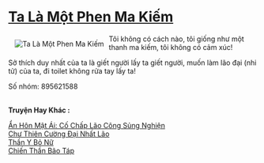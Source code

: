 <a href="https://truyenwiki.net/ta-la-mot-phen-ma-kiem.35760/" title="Ta Là Một Phen Ma Kiếm"><h1>Ta Là Một Phen Ma Kiếm</h1></a><div style="display:table"><img align="right" style="float: left; padding: 10px;" src="https://truyenwiki.net/a/img/str/src/35760.jpg" alt="Ta Là Một Phen Ma Kiếm">Tôi không có cách nào, tôi giống như một thanh ma kiếm, tôi không có cảm xúc!<p></p> Sở thích duy nhất của ta là giết người lấy ta giết người, muốn làm lão đại (nhi tử) của ta, đi toilet không rửa tay lấy ta!<p></p> Số nhóm: 895621588</div><p><br><b>Truyện Hay Khác :</b></p><a href="https://truyenwiki.net/an-hon-mat-ai-co-chap-lao-cong-sung-nghien.36925/" alt="Ẩn Hôn Mật Ái: Cố Chấp Lão Công Sủng Nghiện">Ẩn Hôn Mật Ái: Cố Chấp Lão Công Sủng Nghiện</a><br/><a href="https://sangtacviet.wordpress.com/2020/10/22/chu-thien-cuong-dai-nhat-lao/" alt="Chư Thiên Cường Đại Nhất Lão">Chư Thiên Cường Đại Nhất Lão</a><br/><a href="https://github.com/nownovels/topcv/tree/master/truyenhay/35770" alt="Thần Y Bỏ Nữ">Thần Y Bỏ Nữ</a><br/><a href="https://sangtacviet.wordpress.com/2020/10/22/chien-than-bao-tap/" alt="Chiến Thần Bão Táp">Chiến Thần Bão Táp</a><br/>